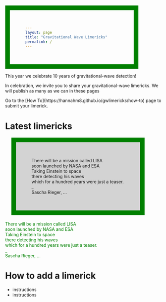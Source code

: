 ```yaml
---
layout: page
title: "Gravitational Wave Limericks"
permalink: /
---
```

<!DOCTYPE html>
<html>
<head>
<style>
div {
  background-color: lightgrey;
  width: 300px;
  border: 15px solid green;
  padding: 50px;
  margin: 20px;
}
</style>
</head>
<body>


<p>This year we celebrate 10 years of gravitational-wave detection!</p>

<p>In celebration, we invite you to share your gravitational-wave limericks. We will publish as many as we can in these pages</p>

<p>Go to the [How To](https://hannahm8.github.io/gwlimericks/how-to) page to submit your limerick. 



<h1>Latest limericks</h1>

<div>There will be a mission called LISA<br>
soon launched by NASA and ESA<br>
Taking Einstein to space<br>
there detecting his waves<br>
which for a hundred years were just a teaser.<br>
_ <br>
Sascha Rieger, ... <br>
</div>

<p style="color:green"> There will be a mission called LISA<br>
soon launched by NASA and ESA<br>
Taking Einstein to space<br>
there detecting his waves<br>
which for a hundred years were just a teaser.<br>
_ <br>
Sascha Rieger, ... <br>
</p>

# How to add a limerick 

* instructions
* instructions 
